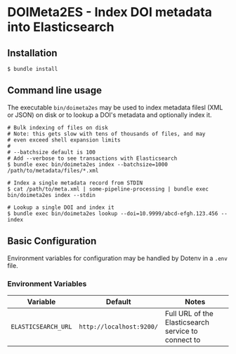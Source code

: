# DOIMeta2ES - Index DOI metadata into Elasticsearch

## Installation
```shell
$ bundle install
```

## Command line usage
The executable `bin/doimeta2es` may be used to index metadata filesl (XML or
JSON) on disk or to lookup a DOI's metadata and optionally index it.

```shell
# Bulk indexing of files on disk
# Note: this gets slow with tens of thousands of files, and may
# even exceed shell expansion limits
#
# --batchsize default is 100
# Add --verbose to see transactions with Elasticsearch
$ bundle exec bin/doimeta2es index --batchsize=1000 /path/to/metadata/files/*.xml

# Index a single metadata record from STDIN
$ cat /path/to/meta.xml | some-pipeline-processing | bundle exec bin/doimeta2es index --stdin

# Lookup a single DOI and index it
$ bundle exec bin/doimeta2es lookup --doi=10.9999/abcd-efgh.123.456 --index
```

## Basic Configuration
Environment variables for configuration may be handled by Dotenv in a `.env`
file.

### Environment Variables
Variable                     | Default                  | Notes
-------------                | -------                  | -----
`ELASTICSEARCH_URL`          | `http://localhost:9200/` | Full URL of the Elasticsearch service to connect to
